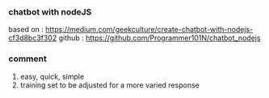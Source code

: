 ### chatbot with nodeJS
based on : https://medium.com/geekculture/create-chatbot-with-nodejs-cf3d8bc3f302
github : https://github.com/Programmer101N/chatbot_nodejs

### comment
1. easy, quick, simple
2. training set to be adjusted for a more varied response